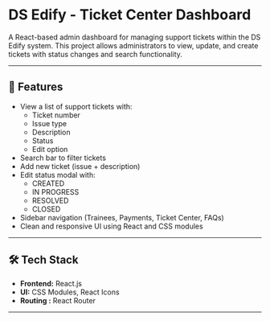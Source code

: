 # DS Edify - Ticket Center Dashboard

A React-based admin dashboard for managing support tickets within the DS Edify system. This project allows administrators to view, update, and create tickets with status changes and search functionality.

---

## 🚀 Features

- View a list of support tickets with:
  - Ticket number
  - Issue type
  - Description
  - Status
  - Edit option
- Search bar to filter tickets
- Add new ticket (issue + description)
- Edit status modal with:
  - CREATED
  - IN PROGRESS
  - RESOLVED
  - CLOSED
- Sidebar navigation (Trainees, Payments, Ticket Center, FAQs)
- Clean and responsive UI using React and CSS modules

---

## 🛠️ Tech Stack

- **Frontend:** React.js
- **UI:** CSS Modules, React Icons
- **Routing :** React Router 

---



